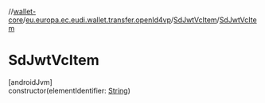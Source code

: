 //[wallet-core](../../../index.md)/[eu.europa.ec.eudi.wallet.transfer.openId4vp](../index.md)/[SdJwtVcItem](index.md)/[SdJwtVcItem](-sd-jwt-vc-item.md)

# SdJwtVcItem

[androidJvm]\
constructor(elementIdentifier: [String](https://kotlinlang.org/api/latest/jvm/stdlib/kotlin/-string/index.html))
